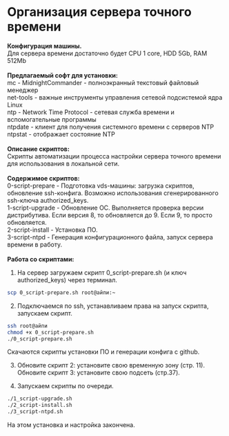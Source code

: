 # Организация сервера точного времени
**Конфигурация машины.**<br>
Для сервера времени достаточно будет CPU 1 core, HDD 5Gb, RAM 512Mb<br>
<br>
**Предлагаемый софт для установки:**<br>
mc - MidnightCommander - полноэкранный текстовый файловый менеджер<br>
net-tools - важные инструменты управления сетевой подсистемой ядра Linux<br>
ntp - Network Time Protocol - сетевая служба времени и вспомогательные программы<br>
ntpdate - клиент для получения системного времени с серверов NTP<br>
ntpstat - отображает состояние NTP<br>
<br>
**Описание скриптов:**<br>
Скрипты автоматизации процесса настройки сервера точного времени для использования в локальной сети.<br>
<br>
**Содержимое скриптов:**<br>
0-script-prepare - Подготовка vds-машины: загрузка скриптов, обновление ssh-конфига. Возможно использования сгенерированного ssh-ключа authorized_keys.<br>
1-script-upgrade - Обновление ОС. Выполняется проверка версии дистрибутива. Если версия 8, то обновляется до 9. Если 9, то просто обновляется.<br>
2-script-install - Установка ПО.<br>
3-script-ntpd - Генерация конфигурационного файла, запуск сервера времени в работу.<br>
<br>
**Работа со скриптами:**
1. На сервер загружаем скрипт 0_script-prepare.sh (и ключ authorized_keys) через терминал.
```bash
scp 0_script-prepare.sh root@айпи:~
```
2. Подключаемся по ssh, устанавливаем права на запуск скрипта, запускаем скрипт.
```bash
ssh root@айпи
chmod +x 0_script-prepare.sh
./0_script-prepare.sh
```
Скачаются скрипты установки ПО и генерации конфига с github.

3. Обновите скрипт 2: установите свою временную зону (стр. 11).<br>
Обновите скрипт 3: установите свою подсеть (стр.37).

4. Запускаем скрипты по очереди.
```bash
./1_script-upgrade.sh
./2_script-install.sh
./3_script-ntpd.sh
```
На этом установка и настройка закончена.
